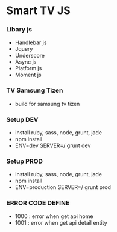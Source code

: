 # Smart TV JS #

### Libary js ###
* Handlebar js
* Jquery
* Underscore
* Async js
* Platform js
* Moment js

### TV Samsung Tizen ###
* build for samsung tv tizen

### Setup DEV ###

* install ruby, sass, node, grunt, jade
* npm install
* ENV=dev SERVER=/ grunt dev

### Setup PROD ###

* install ruby, sass, node, grunt, jade
* npm install
* ENV=production SERVER=/ grunt prod

### ERROR CODE DEFINE ###
* 1000 : error when get api home
* 1001 : error when get api detail entity